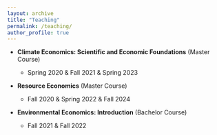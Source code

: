 ```yaml
---
layout: archive
title: "Teaching"
permalink: /teaching/
author_profile: true
---
```




* **Climate Economics: Scientific and Economic Foundations** (Master Course)
  * Spring 2020 & Fall 2021 & Spring 2023

* **Resource Economics** (Master Course)
  * Fall 2020 & Spring 2022 & Fall 2024

* **Environmental Economics: Introduction** (Bachelor Course)
  * Fall 2021 & Fall 2022
